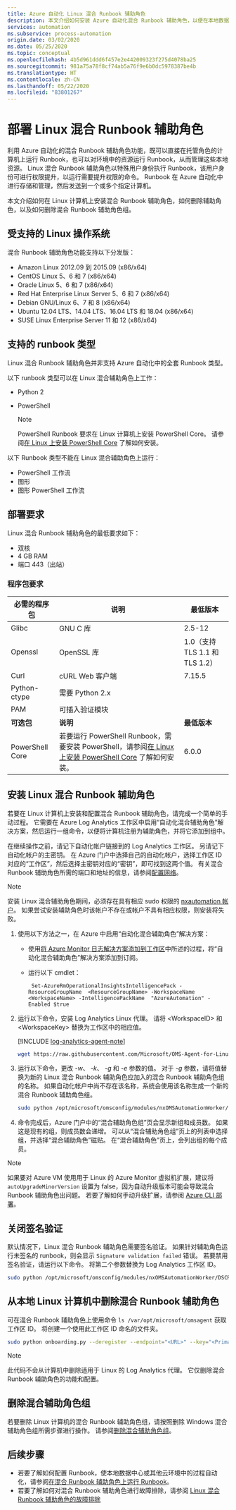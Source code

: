 ```yaml
---
title: Azure 自动化 Linux 混合 Runbook 辅助角色
description: 本文介绍如何安装 Azure 自动化混合 Runbook 辅助角色，以便在本地数据中心或云环境的基于 Linux 的计算机上运行 Runbook。
services: automation
ms.subservice: process-automation
origin.date: 03/02/2020
ms.date: 05/25/2020
ms.topic: conceptual
ms.openlocfilehash: 4b5d961ddd6f457e2e442009323f275d4078ba25
ms.sourcegitcommit: 981a75a78f8cf74ab5a76f9e6b0dc5978387be4b
ms.translationtype: HT
ms.contentlocale: zh-CN
ms.lasthandoff: 05/22/2020
ms.locfileid: "83801267"
---
```

# <a name="deploy-a-linux-hybrid-runbook-worker"></a>部署 Linux 混合 Runbook 辅助角色

利用 Azure 自动化的混合 Runbook 辅助角色功能，既可以直接在托管角色的计算机上运行 Runbook，也可以对环境中的资源运行 Runbook，从而管理这些本地资源。 Linux 混合 Runbook 辅助角色以特殊用户身份执行 Runbook，该用户身份可进行权限提升，以运行需要提升权限的命令。 Runbook 在 Azure 自动化中进行存储和管理，然后发送到一个或多个指定计算机。

本文介绍如何在 Linux 计算机上安装混合 Runbook 辅助角色，如何删除辅助角色，以及如何删除混合 Runbook 辅助角色组。

## <a name="supported-linux-operating-systems"></a>受支持的 Linux 操作系统

混合 Runbook 辅助角色功能支持以下分发版：

* Amazon Linux 2012.09 到 2015.09 (x86/x64)
* CentOS Linux 5、6 和 7 (x86/x64)
* Oracle Linux 5、6 和 7 (x86/x64)
* Red Hat Enterprise Linux Server 5、6 和 7 (x86/x64)
* Debian GNU/Linux 6、7 和 8 (x86/x64)
* Ubuntu 12.04 LTS、14.04 LTS、16.04 LTS 和 18.04 (x86/x64)
* SUSE Linux Enterprise Server 11 和 12 (x86/x64)

## <a name="supported-runbook-types"></a>支持的 runbook 类型

Linux 混合 Runbook 辅助角色并非支持 Azure 自动化中的全套 Runbook 类型。

以下 runbook 类型可以在 Linux 混合辅助角色上工作：

* Python 2
* PowerShell

  > [!NOTE]
  > PowerShell Runbook 要求在 Linux 计算机上安装 PowerShell Core。 请参阅[在 Linux 上安装 PowerShell Core](https://docs.microsoft.com/powershell/scripting/install/installing-powershell-core-on-linux) 了解如何安装。

以下 Runbook 类型不能在 Linux 混合辅助角色上运行：

* PowerShell 工作流
* 图形
* 图形 PowerShell 工作流

## <a name="deployment-requirements"></a>部署要求

Linux 混合 Runbook 辅助角色的最低要求如下：

* 双核
* 4 GB RAM
* 端口 443（出站）

### <a name="package-requirements"></a>程序包要求

| **必需的程序包** | **说明** | **最低版本**|
|--------------------- | --------------------- | -------------------|
|Glibc |GNU C 库| 2.5-12 |
|Openssl| OpenSSL 库 | 1.0（支持 TLS 1.1 和 TLS 1.2）|
|Curl | cURL Web 客户端 | 7.15.5|
|Python-ctype | 需要 Python 2.x |
|PAM | 可插入验证模块|
| **可选包** | **说明** | **最低版本**|
| PowerShell Core | 若要运行 PowerShell Runbook，需要安装 PowerShell，请参阅[在 Linux 上安装 PowerShell Core](https://docs.microsoft.com/powershell/scripting/install/installing-powershell-core-on-linux) 了解如何安装。  | 6.0.0 |

## <a name="install-a-linux-hybrid-runbook-worker"></a>安装 Linux 混合 Runbook 辅助角色

若要在 Linux 计算机上安装和配置混合 Runbook 辅助角色，请完成一个简单的手动过程。 它需要在 Azure Log Analytics 工作区中启用“自动化混合辅助角色”解决方案，然后运行一组命令，以便将计算机注册为辅助角色，并将它添加到组中。

在继续操作之前，请记下自动化帐户链接到的 Log Analytics 工作区。 另请记下自动化帐户的主密钥。 在 Azure 门户中选择自己的自动化帐户，选择工作区 ID 对应的“工作区”，然后选择主密钥对应的“密钥”，即可找到这两个值。  有关混合 Runbook 辅助角色所需的端口和地址的信息，请参阅[配置网络](automation-hybrid-runbook-worker.md#network-planning)。

>[!NOTE]
> 安装 Linux 混合辅助角色期间，必须存在具有相应 sudo 权限的 [nxautomation 帐户](automation-runbook-execution.md#log-analytics-agent-for-linux)。 如果尝试安装辅助角色时该帐户不存在或帐户不具有相应权限，则安装将失败。

1. 使用以下方法之一，在 Azure 中启用“自动化混合辅助角色”解决方案：

   * 使用[将 Azure Monitor 日志解决方案添加到工作区](/azure-monitor/insights/solutions)中所述的过程，将“自动化混合辅助角色”解决方案添加到订阅。
   * 运行以下 cmdlet：

        ```azurepowershell
         Set-AzureRmOperationalInsightsIntelligencePack -ResourceGroupName  <ResourceGroupName> -WorkspaceName <WorkspaceName> -IntelligencePackName  "AzureAutomation" -Enabled $true
        ```

1. 运行以下命令，安装 Log Analytics Linux 代理。 请将 \<WorkspaceID\> 和 \<WorkspaceKey\> 替换为工作区中的相应值。

   [!INCLUDE [log-analytics-agent-note](../../includes/log-analytics-agent-note.md)]

   ```bash
   wget https://raw.githubusercontent.com/Microsoft/OMS-Agent-for-Linux/master/installer/scripts/onboard_agent.sh && sh onboard_agent.sh -w <WorkspaceID> -s <WorkspaceKey>
   ```

1. 运行以下命令，更改 *-w*、 *-k*、 *-g* 和 *-e* 参数的值。 对于 *-g* 参数，请将值替换为新的 Linux 混合 Runbook 辅助角色应加入的混合 Runbook 辅助角色组的名称。 如果自动化帐户中尚不存在该名称，系统会使用该名称生成一个新的混合 Runbook 辅助角色组。

   ```bash
   sudo python /opt/microsoft/omsconfig/modules/nxOMSAutomationWorker/DSCResources/MSFT_nxOMSAutomationWorkerResource/automationworker/scripts/onboarding.py --register -w <LogAnalyticsworkspaceId> -k <AutomationSharedKey> -g <hybridgroupname> -e <automationendpoint>
   ```

1. 命令完成后，Azure 门户中的“混合辅助角色组”页会显示新组和成员数。 如果这是现有的组，则成员数会递增。 可以从“混合辅助角色组”页上的列表中选择组，并选择“混合辅助角色”磁贴。 在“混合辅助角色”页上，会列出组的每个成员。

> [!NOTE]
> 如果要对 Azure VM 使用用于 Linux 的 Azure Monitor 虚拟机扩展，建议将 `autoUpgradeMinorVersion` 设置为 false，因为自动升级版本可能会导致混合 Runbook 辅助角色出问题。 若要了解如何手动升级扩展，请参阅 [Azure CLI 部署](../virtual-machines/extensions/oms-linux.md#azure-cli-deployment)。

## <a name="turn-off-signature-validation"></a>关闭签名验证

默认情况下，Linux 混合 Runbook 辅助角色需要签名验证。 如果针对辅助角色运行未签名的 runbook，则会显示 `Signature validation failed` 错误。 若要禁用签名验证，请运行以下命令。 将第二个参数替换为 Log Analytics 工作区 ID。

 ```bash
 sudo python /opt/microsoft/omsconfig/modules/nxOMSAutomationWorker/DSCResources/MSFT_nxOMSAutomationWorkerResource/automationworker/scripts/require_runbook_signature.py --false <LogAnalyticsworkspaceId>
 ```

## <a name="remove-the-hybrid-runbook-worker-from-an-on-premises-linux-computer"></a><a name="remove-linux-hybrid-runbook-worker"></a>从本地 Linux 计算机中删除混合 Runbook 辅助角色

可在混合 Runbook 辅助角色上使用命令 `ls /var/opt/microsoft/omsagent` 获取工作区 ID。 将创建一个使用此工作区 ID 命名的文件夹。

```bash
sudo python onboarding.py --deregister --endpoint="<URL>" --key="<PrimaryAccessKey>" --groupname="Example" --workspaceid="<workspaceId>"
```

> [!NOTE]
> 此代码不会从计算机中删除适用于 Linux 的 Log Analytics 代理。 它仅删除混合 Runbook 辅助角色的功能和配置。

## <a name="remove-a-hybrid-worker-group"></a>删除混合辅助角色组

若要删除 Linux 计算机的混合 Runbook 辅助角色组，请按照删除 Windows 混合辅助角色组所需步骤进行操作。 请参阅[删除混合辅助角色组](automation-windows-hrw-install.md#remove-a-hybrid-worker-group)。

## <a name="next-steps"></a>后续步骤

* 若要了解如何配置 Runbook，使本地数据中心或其他云环境中的过程自动化，请参阅[在混合 Runbook 辅助角色上运行 Runbook](automation-hrw-run-runbooks.md)。
* 若要了解如何对混合 Runbook 辅助角色进行故障排除，请参阅 [Linux 混合 Runbook 辅助角色的故障排除](troubleshoot/hybrid-runbook-worker.md#linux)